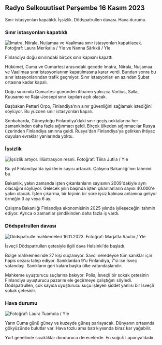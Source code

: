 ## Radyo Selkouutiset Perşembe 16 Kasım 2023

Sınır istasyonları kapatıldı. İşsizlik. Dödspatrullen davası. Hava durumu.

### Sınır istasyonları kapatıldı

![Imatra, Niirala, Nuijamaa ve Vaalimaa sınır istasyonları kapatılacak. Fotoğraf: Laura Merikalla / Yle ve Nanna Särkkä / Yle](https://images.cdn.yle.fi/image/upload/c_crop,h_1215,w_2161,x_0,y_943/ar_1.777777777777777,c_fill,g_faces,h_675,w_1200/dpr_1.0/q_auto:eco/f_auto/fl_lossy/v1700138081/39-1201615655605bd910f3)

Finlandiya doğu sınırındaki birçok sınır kapısını kapattı.

Hükümet, Cuma ve Cumartesi arasındaki gecede Imatra, Niirala, Nuijamaa ve Vaalimaa sınır istasyonlarının kapatılmasına karar verdi. Bundan sonra bu sınır istasyonlarından trafik geçmiyor. Sınır istasyonları en azından Şubat ortasına kadar kapalı.

Doğu sınırında Cumartesi gününden itibaren yalnızca Vartius, Salla, Kuusamo ve Raja-Joosepi sınır kapıları açık olacak.

Başbakan Petteri Orpo, Finlandiya'nın sınır güvenliğini sağlamak istediğini söylüyor. Bu yüzden sınır istasyonları kapalı.

Sonbaharda, Güneydoğu Finlandiya'daki sınır geçiş noktalarına her zamankinden daha fazla sığınmacı geldi. Birçok ülkeden sığınmacılar Rusya üzerinden Finlandiya sınırına geldi. Rusya'dan Finlandiya'ya gelirken ihtiyaç duyulan evraklar yanlarında yoktu.

### İşsizlik

![İşsizlik artıyor. İllüstrasyon resmi. Fotoğraf: Tiina Jutila / Yle](https://images.cdn.yle.fi/image/upload/c_crop,h_3007,w_5346,x_0,y_409/ar_1.7777777777777777,c_fill,g_faces,h_675,w_1200/dpr_1.0/q_auto:eco/f_auto/fl_lossy/v1636455286/39-7675556012f34491801)

Bu yıl Finlandiya'da işsizlerin sayısı artacak. Çalışma Bakanlığı'nın tahmini bu.

Bakanlık, yakın zamanda işten çıkarılanların sayısının 2009'dakiyle aynı olacağını söylüyor. Gelecek yılın başında işten çıkarılanların sayısı 40.000'e yakın olacak. İşten çıkarma, bir kişinin bir süre işsiz kalması anlamına geliyor örneğin 3 ay veya 6 ay.

Çalışma Bakanlığı Finlandiya ekonomisinin 2025 yılında iyileşeceğini tahmin ediyor. Ayrıca o zamanlar şimdikinden daha fazla iş vardı.

### Dödspatrullen davası

![Dödspatrulle mahkemeleri 16.11.2023. Fotoğraf: Marjatta Rautio / Yle](https://images.cdn.yle.fi/image/upload/c_crop,h_2295,w_4080,x_0,y_278/ar_1.7777777777777777,c_fill,g_faces,h_675,w_1200/dpr_1.0/q_auto:eco/f_auto/fl_lossy/v1700137634/39-12015276555f550196e3)

İsveçli Dödspatrullen çetesiyle ilgili dava Helsinki'de başladı.

Bölge mahkemesinde 27 kişi suçlanıyor. Savcı neredeyse tüm sanıklar için hapis cezası talep ediyor. Sanıklardan 9'u Finlandiya, 7'si ise İsveç vatandaşı. Sanıkların geri kalanı başka ülke vatandaşlarıdır.

Mahkeme uyuşturucu suçlarına bakıyor. Polis, İsveçli bir sokak çetesinin Finlandiya uyuşturucu pazarını ele geçirmeye çalıştığını söyledi. Dödspatrullen, çok sayıda uyuşturucu suçu işleyen şiddet yanlısı bir İsveçli sokak çetesidir.

### Hava durumu

![ Fotoğraf: Laura Tuomola / Yle](https://images.cdn.yle.fi/image/upload/c_crop,h_1080,w_1919,x_0,y_0/ar_1.7777777777777777,c_fill,g_faces,h_675,w_1200/dpr_1.0/q_auto:eco/f_auto/fl_lossy/v1700136474/39-1201617655606029adf4)

Yarın Cuma günü güney ve kuzeyde güneş parlayacak. Dünyanın ortasında gökyüzünde bulutlar var. Hava tozlu ama batı kıyısında biraz kar yağabilir.

Yurt genelinde sıcaklıklar dondurucu derecelerde. En soğuk Laponya'dadır.